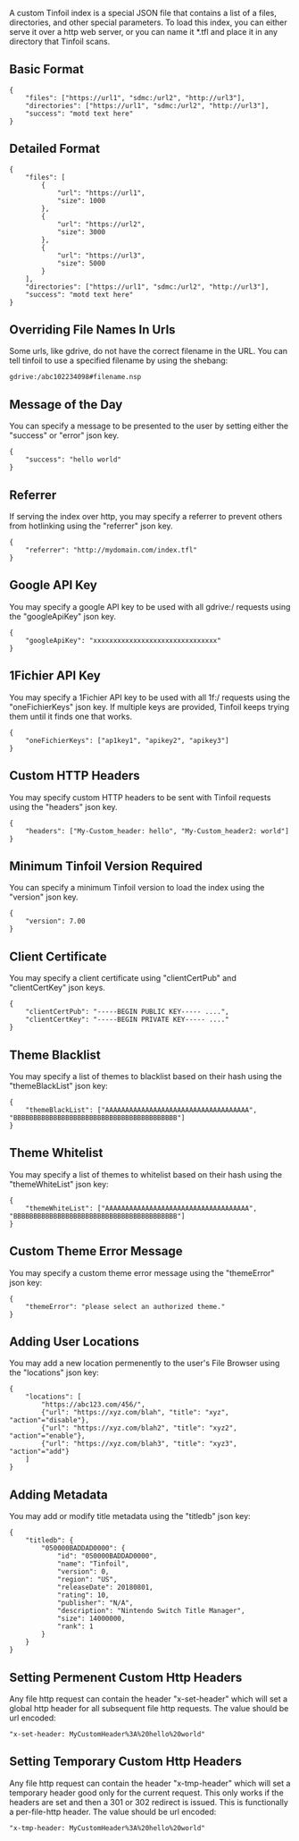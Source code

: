 A custom Tinfoil index is a special JSON file that contains a list of a files, directories, and other special parameters.  To load this index, you can either serve it over a http web server, or you can name it *.tfl and place it in any directory that Tinfoil scans.

## Basic Format

```
{
    "files": ["https://url1", "sdmc:/url2", "http://url3"],
    "directories": ["https://url1", "sdmc:/url2", "http://url3"],
    "success": "motd text here"
}
```

## Detailed Format

```
{
    "files": [
        {
            "url": "https://url1",
            "size": 1000
        },
        {
            "url": "https://url2",
            "size": 3000
        },
        {
            "url": "https://url3",
            "size": 5000
        }
    ],
    "directories": ["https://url1", "sdmc:/url2", "http://url3"],
    "success": "motd text here"
}
```

## Overriding File Names In Urls
Some urls, like gdrive, do not have the correct filename in the URL.  You can tell tinfoil to use a specified filename by using the shebang:

```
gdrive:/abc102234098#filename.nsp
```


## Message of the Day
You can specify a message to be presented to the user by setting either the "success" or "error" json key.

```
{
    "success": "hello world"
}
```

## Referrer
If serving the index over http, you may specify a referrer to prevent others from hotlinking using the "referrer" json key.
```
{
    "referrer": "http://mydomain.com/index.tfl"
}
```

## Google API Key
You may specify a google API key to be used with all gdrive:/ requests using the "googleApiKey" json key.
```
{
    "googleApiKey": "xxxxxxxxxxxxxxxxxxxxxxxxxxxxxxx"
}
```

## 1Fichier API Key
You may specify a 1Fichier API key to be used with all 1f:/ requests using the "oneFichierKeys" json key.  If multiple keys are provided, Tinfoil keeps trying them until it finds one that works.
```
{
    "oneFichierKeys": ["ap1key1", "apikey2", "apikey3"]
}
```

## Custom HTTP Headers
You may specify custom HTTP headers to be sent with Tinfoil requests using the "headers" json key.
```
{
    "headers": ["My-Custom_header: hello", "My-Custom_header2: world"]
}
```

## Minimum Tinfoil Version Required
You can specify a minimum Tinfoil version to load the index using the "version" json key.
```
{
    "version": 7.00
}
```

## Client Certificate
You may specify a client certificate using "clientCertPub" and "clientCertKey" json keys.
```
{
    "clientCertPub": "-----BEGIN PUBLIC KEY----- ....",
	"clientCertKey": "-----BEGIN PRIVATE KEY----- ...."
}
```

## Theme Blacklist
You may specify a list of themes to blacklist based on their hash using the "themeBlackList" json key:

```
{
    "themeBlackList": ["AAAAAAAAAAAAAAAAAAAAAAAAAAAAAAAAAAAA", "BBBBBBBBBBBBBBBBBBBBBBBBBBBBBBBBBBBBBBBBB"]
}
```

## Theme Whitelist
You may specify a list of themes to whitelist based on their hash using the "themeWhiteList" json key:

```
{
    "themeWhiteList": ["AAAAAAAAAAAAAAAAAAAAAAAAAAAAAAAAAAAA", "BBBBBBBBBBBBBBBBBBBBBBBBBBBBBBBBBBBBBBBBB"]
}
```

## Custom Theme Error Message

You may specify a custom theme error message using the "themeError" json key:

```
{
    "themeError": "please select an authorized theme."
}
```

## Adding User Locations

You may add a new location permenently to the user's File Browser using the "locations" json key:

```
{
    "locations": [
		"https://abc123.com/456/",
		{"url": "https://xyz.com/blah", "title": "xyz", "action"="disable"},
		{"url": "https://xyz.com/blah2", "title": "xyz2", "action"="enable"},
		{"url": "https://xyz.com/blah3", "title": "xyz3", "action"="add"}
	]
}
```

## Adding Metadata

You may add or modify title metadata using the "titledb" json key:

```
{
    "titledb": {
		"050000BADDAD0000": {
			"id": "050000BADDAD0000",
			"name": "Tinfoil",
			"version": 0,
			"region": "US",
			"releaseDate": 20180801,
			"rating": 10,
			"publisher": "N/A",
			"description": "Nintendo Switch Title Manager",
			"size": 14000000,
			"rank": 1
		}
	}
}
```

## Setting Permenent Custom Http Headers

Any file http request can contain the header "x-set-header" which will set a global http header for all subsequent file http requests.  The value should be url encoded:

```
"x-set-header: MyCustomHeader%3A%20hello%20world"
```

## Setting Temporary Custom Http Headers

Any file http request can contain the header "x-tmp-header" which will set a temporary header good only for the current request.  This only works if the headers are set and  then a 301 or 302 redirect is issued.  This is functionally a per-file-http header.  The value should be url encoded:

```
"x-tmp-header: MyCustomHeader%3A%20hello%20world"
```

